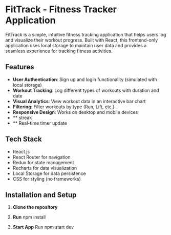 # FitTrack - Fitness Tracker Application

FitTrack is a simple, intuitive fitness tracking application that helps users log and visualize their workout progress. Built with React, this frontend-only application uses local storage to maintain user data and provides a seamless experience for tracking fitness activities.

## Features

- **User Authentication**: Sign up and login functionality (simulated with local storage)
- **Workout Tracking**: Log different types of workouts with duration and date
- **Visual Analytics**: View workout data in an interactive bar chart
- **Filtering**: Filter workouts by type (Run, Lift, etc.)
- **Responsive Design**: Works on desktop and mobile devices
- ** streak
- ** Real-time timer update

## Tech Stack

- React.js
- React Router for navigation
- Redux for state management
- Recharts for data visualization
- Local Storage for data persistence
- CSS for styling (no frameworks)

## Installation and Setup

1. **Clone the repository**

2. **Run**
   npm install

3. **Start App**
   Run
   npm start dev
